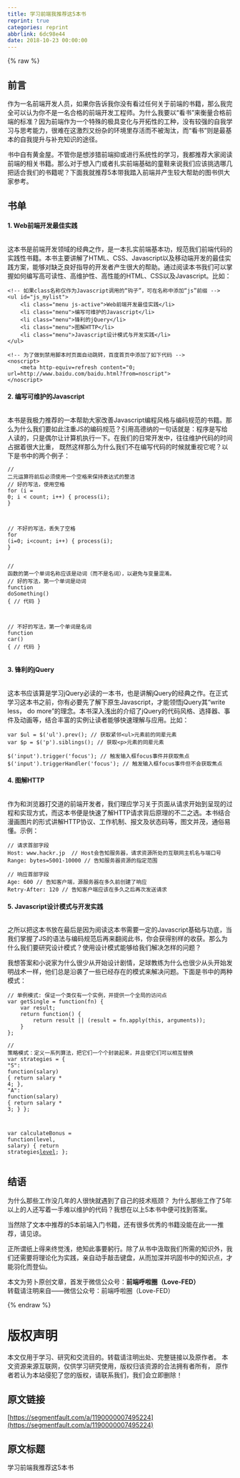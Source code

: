 ```yaml
---
title: 学习前端我推荐这5本书
reprint: true
categories: reprint
abbrlink: 6dc98e44
date: 2018-10-23 00:00:00
---
```


{% raw %}

                    
<h2 id="articleHeader0">前言</h2>
<p>作为一名前端开发人员，如果你告诉我你没有看过任何关于前端的书籍，那么我完全可以认为你不是一名合格的前端开发工程师。为什么我要以“看书”来衡量合格前端的标准？因为前端作为一个特殊的极具变化与开拓性的工种，没有较强的自我学习与思考能力，很难在这激烈又纷杂的环境里存活而不被淘汰，而“看书”则是最基本的自我提升与补充知识的途径。</p>
<p>书中自有黄金屋。不管你是想涉猎前端抑或进行系统性的学习，我都推荐大家阅读前端的相关书籍。那么对于想入门或者扎实前端基础的童鞋来说我们应该挑选哪几把适合我们的书籍呢？下面我就推荐5本带我踏入前端并产生较大帮助的图书供大家参考。</p>
<h2 id="articleHeader1">书单</h2>
<h4>1. Web前端开发最佳实践</h4>
<p><span class="img-wrap"><img src="https://static.alili.tech/img/remote/1460000007495227?w=250&amp;h=404" src="https://static.alili.tech/img/remote/1460000007495227?w=250&amp;h=404" alt="" title="" style="cursor: pointer; display: inline;"></span></p>
<p>这本书是前端开发领域的经典之作，是一本扎实前端基本功，规范我们前端代码的实践性书籍。本书主要讲解了HTML、CSS、Javascript以及移动端开发的最佳实践方案，能够对缺乏良好指导的开发者产生很大的帮助。通过阅读本书我们可以掌握如何编写高可读性、高维护性、高性能的HTML、CSS以及Javascript。比如：</p>
<div class="widget-codetool" style="display:none;">
      <div class="widget-codetool--inner">
      <span class="selectCode code-tool" data-toggle="tooltip" data-placement="top" title="" data-original-title="全选"></span>
      <span type="button" class="copyCode code-tool" data-toggle="tooltip" data-placement="top" data-clipboard-text="<!-- 如果class名称仅作为Javascript调用的“钩子”，可在名称中添加“js”前缀 -->
<ul id=&quot;js_mylist&quot;>
    <li class=&quot;menu js-active&quot;>Web前端开发最佳实践</li>
    <li class=&quot;menu&quot;>编写可维护的Javascript</li>
    <li class=&quot;menu&quot;>锋利的jQuery</li>
    <li class=&quot;menu&quot;>图解HTTP</li>
    <li class=&quot;menu&quot;>Javascript设计模式与开发实践</li>
</ul>" title="" data-original-title="复制"></span>
      <span type="button" class="saveToNote code-tool" data-toggle="tooltip" data-placement="top" title="" data-original-title="放进笔记"></span>
      </div>
      </div><pre class="xml hljs"><code class="html"><span class="hljs-comment">&lt;!-- 如果class名称仅作为Javascript调用的“钩子”，可在名称中添加“js”前缀 --&gt;</span>
<span class="hljs-tag">&lt;<span class="hljs-name">ul</span> <span class="hljs-attr">id</span>=<span class="hljs-string">"js_mylist"</span>&gt;</span>
    <span class="hljs-tag">&lt;<span class="hljs-name">li</span> <span class="hljs-attr">class</span>=<span class="hljs-string">"menu js-active"</span>&gt;</span>Web前端开发最佳实践<span class="hljs-tag">&lt;/<span class="hljs-name">li</span>&gt;</span>
    <span class="hljs-tag">&lt;<span class="hljs-name">li</span> <span class="hljs-attr">class</span>=<span class="hljs-string">"menu"</span>&gt;</span>编写可维护的Javascript<span class="hljs-tag">&lt;/<span class="hljs-name">li</span>&gt;</span>
    <span class="hljs-tag">&lt;<span class="hljs-name">li</span> <span class="hljs-attr">class</span>=<span class="hljs-string">"menu"</span>&gt;</span>锋利的jQuery<span class="hljs-tag">&lt;/<span class="hljs-name">li</span>&gt;</span>
    <span class="hljs-tag">&lt;<span class="hljs-name">li</span> <span class="hljs-attr">class</span>=<span class="hljs-string">"menu"</span>&gt;</span>图解HTTP<span class="hljs-tag">&lt;/<span class="hljs-name">li</span>&gt;</span>
    <span class="hljs-tag">&lt;<span class="hljs-name">li</span> <span class="hljs-attr">class</span>=<span class="hljs-string">"menu"</span>&gt;</span>Javascript设计模式与开发实践<span class="hljs-tag">&lt;/<span class="hljs-name">li</span>&gt;</span>
<span class="hljs-tag">&lt;/<span class="hljs-name">ul</span>&gt;</span></code></pre>
<div class="widget-codetool" style="display:none;">
      <div class="widget-codetool--inner">
      <span class="selectCode code-tool" data-toggle="tooltip" data-placement="top" title="" data-original-title="全选"></span>
      <span type="button" class="copyCode code-tool" data-toggle="tooltip" data-placement="top" data-clipboard-text="<!-- 为了做到禁用脚本时页面自动跳转，百度首页中添加了如下代码 -->
<noscript>
    <meta http-equiv=refresh content=&quot;0; url=http://www.baidu.com/baidu.html?from=noscript&quot;>
</noscript>" title="" data-original-title="复制"></span>
      <span type="button" class="saveToNote code-tool" data-toggle="tooltip" data-placement="top" title="" data-original-title="放进笔记"></span>
      </div>
      </div><pre class="xml hljs"><code class="html"><span class="hljs-comment">&lt;!-- 为了做到禁用脚本时页面自动跳转，百度首页中添加了如下代码 --&gt;</span>
<span class="hljs-tag">&lt;<span class="hljs-name">noscript</span>&gt;</span>
    <span class="hljs-tag">&lt;<span class="hljs-name">meta</span> <span class="hljs-attr">http-equiv</span>=<span class="hljs-string">refresh</span> <span class="hljs-attr">content</span>=<span class="hljs-string">"0; url=http://www.baidu.com/baidu.html?from=noscript"</span>&gt;</span>
<span class="hljs-tag">&lt;/<span class="hljs-name">noscript</span>&gt;</span></code></pre>
<h4>2. 编写可维护的Javascript</h4>
<p><span class="img-wrap"><img src="https://static.alili.tech/img/remote/1460000007495228?w=280&amp;h=350" src="https://static.alili.tech/img/remote/1460000007495228?w=280&amp;h=350" alt="" title="" style="cursor: pointer; display: inline;"></span></p>
<p>本书是我极力推荐的一本帮助大家改善Javascript编程风格与编码规范的书籍。那么为什么我们要如此注重JS的编码规范？引用高德纳的一句话就是：程序是写给人读的，只是偶尔让计算机执行一下。在我们的日常开发中，往往维护代码的时间占据着很大比重， 既然这样那么为什么我们不在编写代码的时候就重视它呢？以下是书中的两个例子：</p>
<div class="widget-codetool" style="display:none;">
      <div class="widget-codetool--inner">
      <span class="selectCode code-tool" data-toggle="tooltip" data-placement="top" title="" data-original-title="全选"></span>
      <span type="button" class="copyCode code-tool" data-toggle="tooltip" data-placement="top" data-clipboard-text="// 二元运算符前后必须使用一个空格来保持表达式的整洁
// 好的写法，使用空格
for (i = 0; i < count; i++) {
    process(i);
}

// 不好的写法，丢失了空格
for (i=0; i<count; i++) {
    process(i);
}" title="" data-original-title="复制"></span>
      <span type="button" class="saveToNote code-tool" data-toggle="tooltip" data-placement="top" title="" data-original-title="放进笔记"></span>
      </div>
      </div><pre class="javascript hljs"><code class="javascript"><span class="hljs-comment">// 二元运算符前后必须使用一个空格来保持表达式的整洁</span>
<span class="hljs-comment">// 好的写法，使用空格</span>
<span class="hljs-keyword">for</span> (i = <span class="hljs-number">0</span>; i &lt; count; i++) {
    process(i);
}

<span class="hljs-comment">// 不好的写法，丢失了空格</span>
<span class="hljs-keyword">for</span> (i=<span class="hljs-number">0</span>; i&lt;count; i++) {
    process(i);
}</code></pre>
<div class="widget-codetool" style="display:none;">
      <div class="widget-codetool--inner">
      <span class="selectCode code-tool" data-toggle="tooltip" data-placement="top" title="" data-original-title="全选"></span>
      <span type="button" class="copyCode code-tool" data-toggle="tooltip" data-placement="top" data-clipboard-text="// 函数的第一个单词名称应该是动词（而不是名词），以避免与变量混淆。
// 好的写法，第一个单词是动词
function doSomething() {
    // 代码
}

// 不好的写法，第一个单词是名词
function car() {
    // 代码
}" title="" data-original-title="复制"></span>
      <span type="button" class="saveToNote code-tool" data-toggle="tooltip" data-placement="top" title="" data-original-title="放进笔记"></span>
      </div>
      </div><pre class="javascript hljs"><code class="javascript"><span class="hljs-comment">// 函数的第一个单词名称应该是动词（而不是名词），以避免与变量混淆。</span>
<span class="hljs-comment">// 好的写法，第一个单词是动词</span>
<span class="hljs-function"><span class="hljs-keyword">function</span> <span class="hljs-title">doSomething</span>(<span class="hljs-params"></span>) </span>{
    <span class="hljs-comment">// 代码</span>
}

<span class="hljs-comment">// 不好的写法，第一个单词是名词</span>
<span class="hljs-function"><span class="hljs-keyword">function</span> <span class="hljs-title">car</span>(<span class="hljs-params"></span>) </span>{
    <span class="hljs-comment">// 代码</span>
}</code></pre>
<h4>3. 锋利的jQuery</h4>
<p><span class="img-wrap"><img src="https://static.alili.tech/img/remote/1460000007495229?w=290&amp;h=350" src="https://static.alili.tech/img/remote/1460000007495229?w=290&amp;h=350" alt="" title="" style="cursor: pointer; display: inline;"></span></p>
<p>这本书应该算是学习jQuery必读的一本书，也是讲解jQuery的经典之作。在正式学习这本书之前，你有必要先了解下原生Javascript，才能领悟jQuery其“write less， do more”的理念。本书深入浅出的介绍了jQuery的代码风格、选择器、事件及动画等，结合丰富的实例让读者能够快速理解与应用。比如：</p>
<div class="widget-codetool" style="display:none;">
      <div class="widget-codetool--inner">
      <span class="selectCode code-tool" data-toggle="tooltip" data-placement="top" title="" data-original-title="全选"></span>
      <span type="button" class="copyCode code-tool" data-toggle="tooltip" data-placement="top" data-clipboard-text="var $ul = $('ul').prev(); // 获取紧邻<ul>元素前的同辈元素
var $p = $('p').siblings(); // 获取<p>元素的同辈元素" title="" data-original-title="复制"></span>
      <span type="button" class="saveToNote code-tool" data-toggle="tooltip" data-placement="top" title="" data-original-title="放进笔记"></span>
      </div>
      </div><pre class="javascript hljs"><code class="javascript"><span class="hljs-keyword">var</span> $ul = $(<span class="hljs-string">'ul'</span>).prev(); <span class="hljs-comment">// 获取紧邻&lt;ul&gt;元素前的同辈元素</span>
<span class="hljs-keyword">var</span> $p = $(<span class="hljs-string">'p'</span>).siblings(); <span class="hljs-comment">// 获取&lt;p&gt;元素的同辈元素</span></code></pre>
<div class="widget-codetool" style="display:none;">
      <div class="widget-codetool--inner">
      <span class="selectCode code-tool" data-toggle="tooltip" data-placement="top" title="" data-original-title="全选"></span>
      <span type="button" class="copyCode code-tool" data-toggle="tooltip" data-placement="top" data-clipboard-text="$('input').trigger('focus'); // 触发输入框focus事件并获取焦点
$('input').triggerHandler('focus'); // 触发输入框focus事件但不会获取焦点" title="" data-original-title="复制"></span>
      <span type="button" class="saveToNote code-tool" data-toggle="tooltip" data-placement="top" title="" data-original-title="放进笔记"></span>
      </div>
      </div><pre class="javascript hljs"><code class="javascript">$(<span class="hljs-string">'input'</span>).trigger(<span class="hljs-string">'focus'</span>); <span class="hljs-comment">// 触发输入框focus事件并获取焦点</span>
$(<span class="hljs-string">'input'</span>).triggerHandler(<span class="hljs-string">'focus'</span>); <span class="hljs-comment">// 触发输入框focus事件但不会获取焦点</span></code></pre>
<h4>4. 图解HTTP</h4>
<p><span class="img-wrap"><img src="https://static.alili.tech/img/remote/1460000007495230?w=235&amp;h=329" src="https://static.alili.tech/img/remote/1460000007495230?w=235&amp;h=329" alt="" title="" style="cursor: pointer; display: inline;"></span></p>
<p>作为和浏览器打交道的前端开发者，我们理应学习关于页面从请求开始到呈现的过程和实现方式，而这本书便是快速了解HTTP请求背后原理的不二之选。本书结合漫画图片的形式讲解HTTP协议、工作机制、报文及状态码等，图文并茂，通俗易懂。示例：</p>
<div class="widget-codetool" style="display:none;">
      <div class="widget-codetool--inner">
      <span class="selectCode code-tool" data-toggle="tooltip" data-placement="top" title="" data-original-title="全选"></span>
      <span type="button" class="copyCode code-tool" data-toggle="tooltip" data-placement="top" data-clipboard-text="// 请求首部字段
Host: www.hackr.jp  // Host会告知服务器，请求资源所处的互联网主机名与端口号
Range: bytes=5001-10000 // 告知服务器资源的指定范围" title="" data-original-title="复制"></span>
      <span type="button" class="saveToNote code-tool" data-toggle="tooltip" data-placement="top" title="" data-original-title="放进笔记"></span>
      </div>
      </div><pre class="javascript hljs"><code class="javascript"><span class="hljs-comment">// 请求首部字段</span>
Host: www.hackr.jp  <span class="hljs-comment">// Host会告知服务器，请求资源所处的互联网主机名与端口号</span>
Range: bytes=<span class="hljs-number">5001</span><span class="hljs-number">-10000</span> <span class="hljs-comment">// 告知服务器资源的指定范围</span></code></pre>
<div class="widget-codetool" style="display:none;">
      <div class="widget-codetool--inner">
      <span class="selectCode code-tool" data-toggle="tooltip" data-placement="top" title="" data-original-title="全选"></span>
      <span type="button" class="copyCode code-tool" data-toggle="tooltip" data-placement="top" data-clipboard-text="// 响应首部字段
Age: 600 // 告知客户端，源服务器在多久前创建了响应
Retry-After: 120 // 告知客户端应该在多久之后再次发送请求" title="" data-original-title="复制"></span>
      <span type="button" class="saveToNote code-tool" data-toggle="tooltip" data-placement="top" title="" data-original-title="放进笔记"></span>
      </div>
      </div><pre class="javascript hljs"><code class="javascript"><span class="hljs-comment">// 响应首部字段</span>
Age: <span class="hljs-number">600</span> <span class="hljs-comment">// 告知客户端，源服务器在多久前创建了响应</span>
Retry-After: <span class="hljs-number">120</span> <span class="hljs-comment">// 告知客户端应该在多久之后再次发送请求</span></code></pre>
<h4>5. Javascript设计模式与开发实践</h4>
<p><span class="img-wrap"><img src="https://static.alili.tech/img/remote/1460000007495231?w=256&amp;h=350" src="https://static.alili.tech/img/remote/1460000007495231?w=256&amp;h=350" alt="" title="" style="cursor: pointer; display: inline;"></span></p>
<p>之所以把这本书放在最后是因为阅读这本书需要一定的Javascript基础与功底，当我们掌握了JS的语法与编码规范后再来翻阅此书，你会获得别样的收获。那么为什么我们要研究设计模式？使用设计模式能够给我们解决怎样的问题？</p>
<p>我想答案和小说家为什么很少从开始设计剧情，足球教练为什么也很少从头开始发明战术一样，他们总是沿袭了一些已经存在的模式来解决问题。下面是书中的两种模式：</p>
<div class="widget-codetool" style="display:none;">
      <div class="widget-codetool--inner">
      <span class="selectCode code-tool" data-toggle="tooltip" data-placement="top" title="" data-original-title="全选"></span>
      <span type="button" class="copyCode code-tool" data-toggle="tooltip" data-placement="top" data-clipboard-text="// 单例模式: 保证一个类仅有一个实例，并提供一个全局的访问点
var getSingle = function(fn) {
    var result;
    return function() {
        return result || (result = fn.apply(this, arguments));
    }
};" title="" data-original-title="复制"></span>
      <span type="button" class="saveToNote code-tool" data-toggle="tooltip" data-placement="top" title="" data-original-title="放进笔记"></span>
      </div>
      </div><pre class="javascript hljs"><code class="javascript"><span class="hljs-comment">// 单例模式: 保证一个类仅有一个实例，并提供一个全局的访问点</span>
<span class="hljs-keyword">var</span> getSingle = <span class="hljs-function"><span class="hljs-keyword">function</span>(<span class="hljs-params">fn</span>) </span>{
    <span class="hljs-keyword">var</span> result;
    <span class="hljs-keyword">return</span> <span class="hljs-function"><span class="hljs-keyword">function</span>(<span class="hljs-params"></span>) </span>{
        <span class="hljs-keyword">return</span> result || (result = fn.apply(<span class="hljs-keyword">this</span>, <span class="hljs-built_in">arguments</span>));
    }
};</code></pre>
<div class="widget-codetool" style="display:none;">
      <div class="widget-codetool--inner">
      <span class="selectCode code-tool" data-toggle="tooltip" data-placement="top" title="" data-original-title="全选"></span>
      <span type="button" class="copyCode code-tool" data-toggle="tooltip" data-placement="top" data-clipboard-text="// 策略模式：定义一系列算法，把它们一个个封装起来，并且使它们可以相互替换
var strategies = {
    &quot;S&quot;: function(salary) {
        return salary * 4;
    },
    &quot;A&quot;: function(salary) {
        return salary * 3;
    }
};

var calculateBonus = function(level, salary) {
    return strategies[level](salary);
};" title="" data-original-title="复制"></span>
      <span type="button" class="saveToNote code-tool" data-toggle="tooltip" data-placement="top" title="" data-original-title="放进笔记"></span>
      </div>
      </div><pre class="javascript hljs"><code class="javascript"><span class="hljs-comment">// 策略模式：定义一系列算法，把它们一个个封装起来，并且使它们可以相互替换</span>
<span class="hljs-keyword">var</span> strategies = {
    <span class="hljs-string">"S"</span>: <span class="hljs-function"><span class="hljs-keyword">function</span>(<span class="hljs-params">salary</span>) </span>{
        <span class="hljs-keyword">return</span> salary * <span class="hljs-number">4</span>;
    },
    <span class="hljs-string">"A"</span>: <span class="hljs-function"><span class="hljs-keyword">function</span>(<span class="hljs-params">salary</span>) </span>{
        <span class="hljs-keyword">return</span> salary * <span class="hljs-number">3</span>;
    }
};

<span class="hljs-keyword">var</span> calculateBonus = <span class="hljs-function"><span class="hljs-keyword">function</span>(<span class="hljs-params">level, salary</span>) </span>{
    <span class="hljs-keyword">return</span> strategies[level](salary);
};</code></pre>
<h2 id="articleHeader2">结语</h2>
<p>为什么那些工作没几年的人很快就遇到了自己的技术瓶颈？ 为什么那些工作了5年以上的人还写着一手难以维护的代码？我想在以上5本书中便可找到答案。</p>
<p>当然除了文本中推荐的5本前端入门书籍，还有很多优秀的书籍没能在此一一推荐，请见谅。</p>
<p>正所谓纸上得来终觉浅，绝知此事要躬行。除了从书中汲取我们所需的知识外，我们还需要将理论化为实践，亲自动手敲击键盘，从而加深并巩固书中的知识点，才能羽化而登仙。</p>
<p>本文为劳卜原创文章，首发于微信公众号：<strong>前端呼啦圈（Love-FED）</strong><br>转载请注明来自——微信公众号：前端呼啦圈（Love-FED）</p>

                
{% endraw %}

# 版权声明
本文仅用于学习、研究和交流目的。转载请注明出处、完整链接以及原作者。
本文资源来源互联网，仅供学习研究使用，版权归该资源的合法拥有者所有，
原作者若认为本站侵犯了您的版权，请联系我们，我们会立即删除！

## 原文链接
[https://segmentfault.com/a/1190000007495224](https://segmentfault.com/a/1190000007495224)

## 原文标题
学习前端我推荐这5本书
